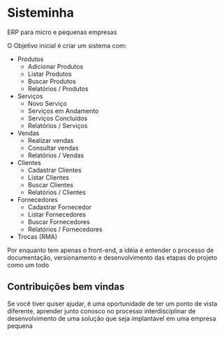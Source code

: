 # Sisteminha
ERP para micro e pequenas empresas

O Objetivo inicial é criar um sistema com:

- Produtos
    - Adicionar Produtos
    - Listar Produtos
    - Buscar Produtos
    - Relatórios / Produtos
- Serviços
    - Novo Serviço
    - Serviços em Andamento
    - Serviços Concluídos
    - Relatórios / Serviços
- Vendas
    - Realizar vendas
    - Consultar vendas
    - Relatórios / Vendas
- Clientes
    - Cadastrar Clientes
    - Listar Clientes
    - Buscar Clientes
    - Relatórios / Clientes
- Fornecedores
    - Cadastrar Fornecedor
    - Listar Fornecedores
    - Buscar Fornecedores
    - Relatórios / Fornecedores 
- Trocas (RMA)

Por enquanto tem apenas o front-end, a idéia é entender o processo de documentação, versionamento e desenvolvimento das etapas do projeto como um todo

## Contribuições bem vindas

Se você tiver quiser ajudar, é uma oportunidade de ter um ponto de vista diferente, aprender junto conosco no processo interdisciplinar de desenvolvimento de uma solução que seja implantavel em uma empresa pequena


